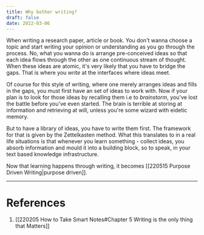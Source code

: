 ```yaml
---
title: Why bother writing?
draft: false
date: 2022-03-06
---
```


When writing a research paper, article or book. You don't wanna choose a topic and start writing your opinion or understanding as you go through the process. No, what you wanna do is arrange pre-conceived ideas so that each idea flows through the other as one continuous stream of thought. When these ideas are atomic, it's very likely that you have to bridge the gaps. That is where you *write* at the interfaces where ideas meet.  

Of course for this style of writing, where one merely arranges ideas and fills in the gaps, you must first have an set of ideas to work with. Now if your plan is to look for those ideas by recalling them i.e to *brainstorm*, you've lost the battle before you've even started. The brain is terrible at storing at information and retrieving at will, unless you're some wizard with eidetic memory.

But to have a library of ideas, you have to write them first. The framework for that is given by the Zettelkasten method. What this translates to in a real life situations is that whenever you learn something - collect ideas, you absorb information and mould it into a building block, so to speak, in your text based knowledge infrastructure. 

Now that learning happens through writing, it becomes [[220515 Purpose Driven Writing|purpose driven]].







---
# References
1. [[220205 How to Take Smart Notes#Chapter 5 Writing is the only thing that Matters]]